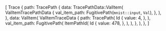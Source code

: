 [
    Trace {
        path: TracePath {
            data: TracePathData::ValItem(
                ValItemTracePathData {
                    val_item_path: FugitivePath(`mnist::input`, `Val`),
                },
            ),
        },
        data: ValItem(
            ValItemTraceData {
                path: TracePath(
                    Id {
                        value: 4,
                    },
                ),
                val_item_path: FugitivePath(
                    ItemPathId(
                        Id {
                            value: 478,
                        },
                    ),
                ),
            },
        ),
    },
]